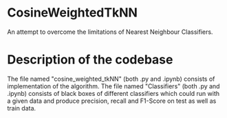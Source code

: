 # CosineWeightedTkNN
An attempt to overcome the limitations of Nearest Neighbour Classifiers.
# Description of the codebase
The file named "cosine_weighted_tkNN" (both .py and .ipynb) consists of implementation of the algorithm.
The file named "Classifiers" (both .py and .ipynb) consists of black boxes of different classifiers which could run with a given data and produce precision, recall and F1-Score on test as well as train data. 
